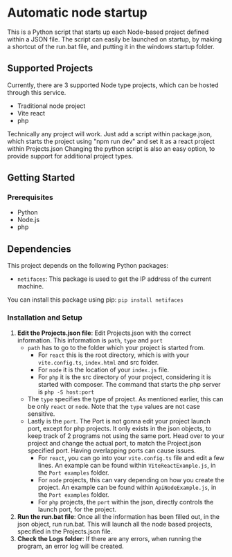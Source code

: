 # Automatic node startup

This is a Python script that starts up each Node-based project defined within a JSON file.
The script can easily be launched on startup, by making a shortcut of the run.bat file, and putting it in the windows startup folder.

## Supported Projects

Currently, there are 3 supported Node type projects, which can be hosted through this service.

- Traditional node project
- Vite react
- php

Technically any project will work. Just add a script within package.json, which starts the project using "npm run dev" and set it as a react project within Projects.json
Changing the python script is also an easy option, to provide support for additional project types.

## Getting Started

### Prerequisites

- Python
- Node.js
- php

## Dependencies

This project depends on the following Python packages:

- `netifaces`: This package is used to get the IP address of the current machine.

You can install this package using pip:
`pip install netifaces`

### Installation and Setup

1. **Edit the Projects.json file**: Edit Projects.json with the correct information. This information is `path`, `type` and `port`
   - `path` has to go to the folder which your project is started from.
     - For `react` this is the root directory, which is with your `vite.config.ts`, `index.html` and src folder.
     - For `node` it is the location of your `index.js` file.
     - For `php` it is the src directory of your project, considering it is started with composer. The command that starts the php server is `php -S host:port`
   - The `type` specifies the type of project. As mentioned earlier, this can be only `react` or `node`. Note that the `type` values are not case sensitive.
   - Lastly is the `port`. The Port is not gonna edit your project launch port, except for php projects. It only exists in the json objects, to keep track of 2 programs not using the same port. Head over to your project and change the actual port, to match the Project.json specified port. Having overlapping ports can cause issues.
     - For `react`, you can go into your `vite.config.ts` file and edit a few lines. An example can be found within `ViteReactExample.js`, in the `Port examples` folder.
     - For `node` projects, this can vary depending on how you create the project. An example can be found within `ApiNodeExample.js`, in the `Port examples` folder.
     - For `php` projects, the `port` within the json, directly controls the launch port, for the project.
2. **Run the run.bat file**: Once all the information has been filled out, in the json object, run run.bat. This will launch all the node based projects, specified in the Projects.json file.
3. **Check the Logs folder**: If there are any errors, when running the program, an error log will be created.
